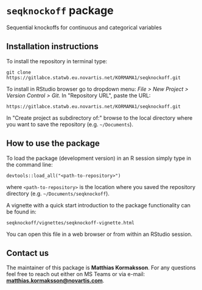`seqknockoff` package
====================

Sequential knockoffs for continuous and categorical variables

## Installation instructions

To install the repository in terminal type:

`git clone https://gitlabce.statwb.eu.novartis.net/KORMAMA1/seqknockoff.git`

To install in RStudio browser go to dropdown menu: *File > New Project > Version Control > Git*. In "Repository URL", paste the URL:

`https://gitlabce.statwb.eu.novartis.net/KORMAMA1/seqknockoff.git`

In "Create project as subdirectory of:" browse to the local directory where you want to save the repository (e.g. `~/Documents`).

## How to use the package

To load the package (development version) in an R session simply type in the command line:

`devtools::load_all("<path-to-repository>")`

where `<path-to-repository>` is the location where you saved the repository directory (e.g. `~/Documents/seqknockoff`).

A vignette with a quick start introduction to the package functionality can be found in:

`seqknockoff/vignettes/seqknockoff-vignette.html`

You can open this file in a web browser or from within an RStudio session.

## Contact us

The maintainer of this package is **Matthias Kormaksson**. For any questions feel free to reach out either on MS Teams or via e-mail: **matthias.kormaksson@novartis.com**.
